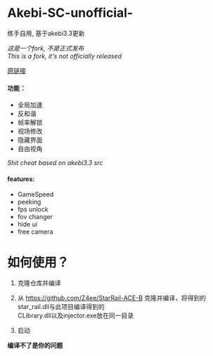 # Akebi-SC-unofficial-
练手自用, 基于akebi3.3更新

*这是一个fork, 不是正式发布*  
*This is a fork, it's not officially released*

[原链接](https://github.com/NctimeAza/StarRail-Cheat/)

#### 功能：

- 全局加速
- 反和谐
- 帧率解锁
- 视场修改
- 隐藏界面
- 自由视角

*Shit cheat based on akebi3.3 src*

#### features:

- GameSpeed
- peeking
- fps unlock
- fov changer
- hide ui
- free camera

# 如何使用？

1. 克隆仓库并编译

2. 从 https://github.com/Z4ee/StarRail-ACE-B 克隆并编译，将得到的star_rail.dll与此项目编译得到的  
   CLibrary.dll以及injector.exe放在同一目录

3. 启动

**编译不了是你的问题**
